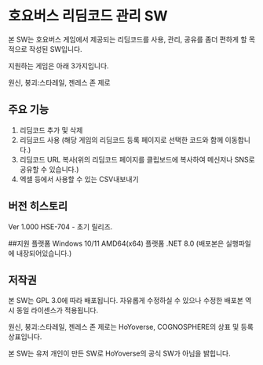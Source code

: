 # 호요버스 리딤코드 관리 SW
본 SW는 호요버스 게임에서 제공되는 리딤코드를 사용, 관리, 공유를 좀더 편하게 할 목적으로 작성된 SW입니다.



지원하는 게임은 아래 3가지입니다.

원신, 붕괴:스타레일, 젠레스 존 제로

## 주요 기능
1. 리딤코드 추가 및 삭제
2. 리딤코드 사용 (해당 게임의 리딤코드 등록 페이지로 선택한 코드와 함께 이동합니다.)
3. 리딤코드 URL 복사(위의 리딤코드 페이지를 클립보드에 복사하여 메신저나 SNS로 공유할 수 있습니다.)
4. 엑셀 등에서 사용할 수 있는 CSV내보내기

## 버전 히스토리
Ver 1.000 HSE-704 - 초기 릴리즈.

##지원 플랫폼
Windows 10/11 AMD64(x64) 플랫폼
.NET 8.0 (배포본은 실행파일에 내장되어있습니다.)

## 저작권
본 SW는 GPL 3.0에 따라 배포됩니다. 자유롭게 수정하실 수 있으나 수정한 배포본 역시 동일 라이센스가 적용됩니다.

원신, 붕괴:스타레일, 젠레스 존 제로는 HoYoverse, COGNOSPHERE의 상표 및 등록상표입니다.

본 SW는 유저 개인이 만든 SW로 HoYoverse의 공식 SW가 아님을 밝힙니다. 

